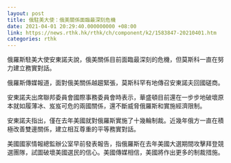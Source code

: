 ```yaml
---
layout: post
title: 俄駐美大使：俄美關係面臨最深刻危機
date: 2021-04-01 20:29:40.000000000 +08:00
link: https://news.rthk.hk/rthk/ch/component/k2/1583847-20210401.htm
categories: rthk
---
```


俄羅斯駐美大使安東諾夫說，俄美關係目前面臨最深刻的危機，但莫斯科一直在努力建立務實對話。

俄羅斯傳媒報道，面對俄美關係越趨緊張，莫斯科罕有地傳召安東諾夫回國磋商。

安東諾夫出席聯邦委員會國際事務委員會時表示，華盛頓目前還在一步步地破壞原本就如履薄冰、岌岌可危的兩國關係，還不斷威脅俄羅斯和實施經濟限制。

安東諾夫指出，僅在去年美國就對俄羅斯實施了十幾輪制裁。近幾年俄方一直在積極改善雙邊關係，建立相互尊重的平等務實對話。

美國國家情報總監辦公室早前發表報告，指俄羅斯在去年美國大選期間攻擊拜登競選團隊，試圖破壞美國選民的信心。美國傳媒相信，美國將作出更多的制裁措施。
